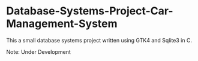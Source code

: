 # Database-Systems-Project-Car-Management-System
This a small database systems project written using GTK4 and Sqlite3 in C.

Note: Under Development
